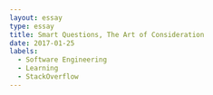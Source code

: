 ```yaml
---
layout: essay
type: essay
title: Smart Questions, The Art of Consideration
date: 2017-01-25
labels:
  - Software Engineering
  - Learning
  - StackOverflow
---
```

